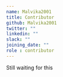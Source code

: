 ```yaml
---
name: Malvika2001
title: Contributor
github: Malvika2001
twitter: ""
linkedin: ""
slack: ""
joining_date: ""
role : contributor
---
```


Still waiting for this
